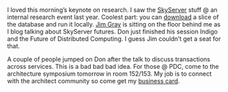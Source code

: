 I loved this morning’s keynote on research. I saw the
[SkyServer](http://skyserver.sdss.org) stuff @ an internal research
event last year. Coolest part: you can
[download](http://skyserver.org/myskyserver/) a slice of the database
and run it locally. [Jim Gray](http://research.microsoft.com/~Gray/) is
sitting on the floor behind me as I blog talking about SkyServer
futures. Don just finished his session Indigo and the Future of
Distributed Computing. I guess Jim couldn’t get a seat for that.

A couple of people jumped on Don after the talk to discuss transactions
across services. This is a bad bad bad idea. For those @ PDC, come to
the architecture symposium tomorrow in room 152/153. My job is to
connect with the architect community so come get my [business
card](PermaLink.aspx?guid=ed18a54c-d8dd-4a81-80be-e5e976de78ba).
